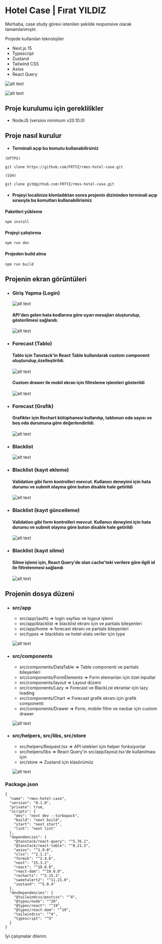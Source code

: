 # Hotel Case | Fırat YILDIZ

Merhaba, case study görevi istenilen şekilde responsive olarak tamamlanmıştır.

Projede kullanılan teknolojiler
* Next.js 15
* Typescript
* Zustand
* Tailwind CSS
* Axios
* React Query

![alt text](https://github.com/FRTYZ/rmos-hotel-case/blob/main/public/forecast-table.png?raw=true)

![alt text](https://github.com/FRTYZ/rmos-hotel-case/blob/main/public/forecast-graph.png?raw=true)


## Proje kurulumu için gereklilikler
* NodeJS (version minimum v20.10.0)

## Proje nasıl kurulur

* #### Terminali açıp bu komutu kullanabilirsiniz

```
(HTTPS)

git clone https://github.com/FRTYZ/rmos-hotel-case.git

(SSH)

git clone git@github.com:FRTYZ/rmos-hotel-case.git
```

* #### Projeyi localinize klonladıktan sonra projenin dizininden terminali açıp sırasıyla bu komutları kullanabilirisiniz

#### Paketleri yükleme
```
npm install
```

#### Projeyi çalıştırma
```
npm run dev
```

#### Projeden build alma
```
npm run build
```

## Projenin ekran görüntüleri

* ### Giriş Yapma (Login)

  ![alt text](https://github.com/FRTYZ/rmos-hotel-case/blob/main/public/login.png?raw=true)

  #### API'den gelen hata kodlarına göre uyarı mesajları oluşturulup, gösterilmesi sağlandı.

  ![alt text](https://github.com/FRTYZ/rmos-hotel-case/blob/main/public/login-alert.png?raw=true)

* ### Forecast (Tablo)

  #### Tablo için Tanstack'in React Table kullanılarak custom component oluşturulup,özelleştirildi.

  ![alt text](https://github.com/FRTYZ/rmos-hotel-case/blob/main/public/forecast-table.png?raw=true)

  #### Custom drawer ile mobil ekran için filtreleme işlemleri gösterildi

  ![alt text](https://github.com/FRTYZ/rmos-hotel-case/blob/main/public/forecast-filter-mobile.png?raw=true)

* ### Forecast (Grafik)

  #### Grafikler için Rechart kütüphanesi kullanılıp, tablonun oda sayısı ve boş oda durumuna göre değerlendirildi.

  ![alt text](https://github.com/FRTYZ/rmos-hotel-case/blob/main/public/forecast-graph.png?raw=true)

* ### Blacklist

  ![alt text](https://github.com/FRTYZ/rmos-hotel-case/blob/main/public/blacklist.png?raw=true)

* ### Blacklist (kayıt ekleme)

  #### Validation gibi form kontrolleri mevcut. Kullanıcı deneyimi için hata durumu ve submit olayına göre buton disable hale getirildi

  ![alt text](https://github.com/FRTYZ/rmos-hotel-case/blob/main/public/blacklist-create.png?raw=true)

* ### Blacklist (kayıt güncelleme)

  #### Validation gibi form kontrolleri mevcut. Kullanıcı deneyimi için hata durumu ve submit olayına göre buton disable hale getirildi

  ![alt text](https://github.com/FRTYZ/rmos-hotel-case/blob/main/public/blacklist-update.png?raw=true)

* ### Blacklist (kayıt silme)

  #### Silme işlemi için, React Query'de olan cache'teki verilere göre ilgili id ile filtrelenmesi sağlandı

  ![alt text](https://github.com/FRTYZ/rmos-hotel-case/blob/main/public/blacklist-delete.png?raw=true)

## Projenin dosya düzeni

* ### src/app

  * src/app/(auth) => login sayfası ve logout işlemi 
  * src/app/blacklist => blacklist ekranı için ve partials bileşenleri 
  * src/app/home => forecast ekranı ve partials bileşenleri 
  * src/types => blacklists ve hotel-stats veriler için type

  ![alt text](https://github.com/FRTYZ/rmos-hotel-case/blob/main/public/app-structure.png?raw=true)


* ### src/components

  * src/components/DataTable => Table componenti ve partials bileşenleri 
  * src/components/FormElements => Form elemanları için özel inputlar
  * src/components/layout => Layout düzeni 
  * src/components/Lazy => Forecast ve BlackList ekranlar için lazy loading
  * src/components/Chart => Forecast grafik ekranı için grafik componenti
  * src/components/Drawer => Form, mobile filtre ve navbar için custom drawer

  ![alt text](https://github.com/FRTYZ/rmos-hotel-case/blob/main/public/components-structure.png?raw=true)

* ### src/helpers, src/libs, src/store

  * src/helpers/Request.tsx => API istekleri için helper fonksiyonlar 
  * src/helpers/libs => React Query'in src/app/layout.tsx'de kullanılması için
  * src/store => Zustand için klasörümüz 

  ![alt text](https://github.com/FRTYZ/rmos-hotel-case/blob/main/public/other-structure.png?raw=true)

### Package.json
```
{
  "name": "rmos-hotel-case",
  "version": "0.1.0",
  "private": true,
  "scripts": {
    "dev": "next dev --turbopack",
    "build": "next build",
    "start": "next start",
    "lint": "next lint"
  },
  "dependencies": {
    "@tanstack/react-query": "^5.76.1",
    "@tanstack/react-table": "^8.21.3",
    "axios": "^1.9.0",
    "clsx": "^2.1.1",
    "formik": "^2.4.6",
    "next": "15.3.2",
    "react": "^19.0.0",
    "react-dom": "^19.0.0",
    "recharts": "^2.15.3",
    "sweetalert2": "^11.21.0",
    "zustand": "^5.0.4"
  },
  "devDependencies": {
    "@tailwindcss/postcss": "^4",
    "@types/node": "^20",
    "@types/react": "^19",
    "@types/react-dom": "^19",
    "tailwindcss": "^4",
    "typescript": "^5"
  }
}
```

İyi çalışmalar dilerim.